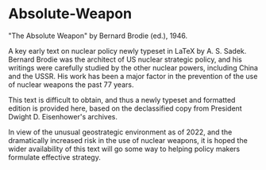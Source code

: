 # Absolute-Weapon

"The Absolute Weapon" by Bernard Brodie (ed.), 1946.

A key early text on nuclear policy newly typeset in LaTeX by A. S. Sadek. Bernard Brodie was the architect of US nuclear strategic policy, and his writings were carefully studied by the other nuclear powers, including China and the USSR. His work has been a major factor in the prevention of the use of nuclear weapons the past 77 years.

This text is difficult to obtain, and thus a newly typeset and formatted edition is provided here, based on the declassified copy from President Dwight D. Eisenhower's archives.

In view of the unusual geostrategic environment as of 2022, and the dramatically increased risk in the use of nuclear weapons, it is hoped the wider availability of this text will go some way to helping policy makers formulate effective strategy.
